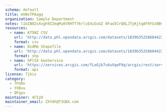 ```yaml
---
schema: default
title: mVWsTPAagq 
organization: Sample Department 
notes: l1bINO2xXxgh9IZmqMu0tRHTf76rlsE4uSoGZ 0Fao5CrQ8LJTyKjtqAF9YUzBBvhAD4di RzNdLny1iDvMWY352HOwbQkgkPeSc 
resources:
  - name: Kf5NZ CSV
    url: 'http://data.phl.opendata.arcgis.com/datasets/1839b35258604422b0b520cbb668df0d_0.csv'
    format: csv
  - name: DzdMm Shapefile
    url: 'http://data.phl.opendata.arcgis.com/datasets/1839b35258604422b0b520cbb668df0d_0.zip'
    format: shp
  - name: hPlSX GeoService
    url: 'https://services.arcgis.com/fLeGjb7u4uXqeF9q/arcgis/rest/services/Air_Monitoring_Stations/FeatureServer/0/query'
    format: api
license: 7jbix 
category:
  - 7FGRn 
  - YXBxu 
  - QFqyv 
maintainer: 4C5zO  
maintainer_email: ZXYdh@T3GBX.com
---
```

